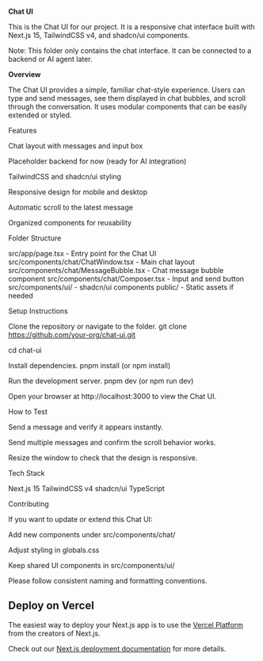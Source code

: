 **Chat UI**

This is the Chat UI for our project. It is a responsive chat interface built with Next.js 15, TailwindCSS v4, and shadcn/ui components.

Note: This folder only contains the chat interface. It can be connected to a backend or AI agent later.

**Overview**

The Chat UI provides a simple, familiar chat-style experience. Users can type and send messages, see them displayed in chat bubbles, and scroll through the conversation. It uses modular components that can be easily extended or styled.

Features

Chat layout with messages and input box

Placeholder backend for now (ready for AI integration)

TailwindCSS and shadcn/ui styling

Responsive design for mobile and desktop

Automatic scroll to the latest message

Organized components for reusability

Folder Structure

src/app/page.tsx - Entry point for the Chat UI
src/components/chat/ChatWindow.tsx - Main chat layout
src/components/chat/MessageBubble.tsx - Chat message bubble component
src/components/chat/Composer.tsx - Input and send button
src/components/ui/ - shadcn/ui components
public/ - Static assets if needed

Setup Instructions

Clone the repository or navigate to the folder.
git clone https://github.com/your-org/chat-ui.git

cd chat-ui

Install dependencies.
pnpm install
(or npm install)

Run the development server.
pnpm dev
(or npm run dev)

Open your browser at http://localhost:3000
 to view the Chat UI.

How to Test

Send a message and verify it appears instantly.

Send multiple messages and confirm the scroll behavior works.

Resize the window to check that the design is responsive.

Tech Stack

Next.js 15
TailwindCSS v4
shadcn/ui
TypeScript

Contributing

If you want to update or extend this Chat UI:

Add new components under src/components/chat/

Adjust styling in globals.css

Keep shared UI components in src/components/ui/

Please follow consistent naming and formatting conventions.
## Deploy on Vercel

The easiest way to deploy your Next.js app is to use the [Vercel Platform](https://vercel.com/new?utm_medium=default-template&filter=next.js&utm_source=create-next-app&utm_campaign=create-next-app-readme) from the creators of Next.js.

Check out our [Next.js deployment documentation](https://nextjs.org/docs/app/building-your-application/deploying) for more details.

